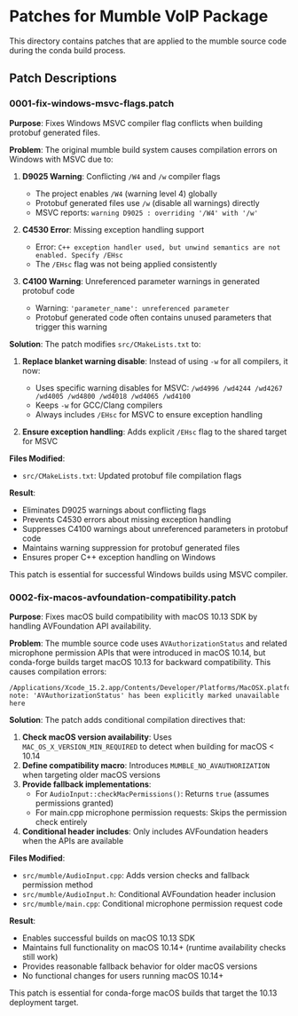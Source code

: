 # Patches for Mumble VoIP Package

This directory contains patches that are applied to the mumble source code during the conda build process.

## Patch Descriptions

### 0001-fix-windows-msvc-flags.patch
**Purpose**: Fixes Windows MSVC compiler flag conflicts when building protobuf generated files.

**Problem**: 
The original mumble build system causes compilation errors on Windows with MSVC due to:
1. **D9025 Warning**: Conflicting `/W4` and `/w` compiler flags
   - The project enables `/W4` (warning level 4) globally
   - Protobuf generated files use `/w` (disable all warnings) directly
   - MSVC reports: `warning D9025 : overriding '/W4' with '/w'`

2. **C4530 Error**: Missing exception handling support
   - Error: `C++ exception handler used, but unwind semantics are not enabled. Specify /EHsc`
   - The `/EHsc` flag was not being applied consistently

3. **C4100 Warning**: Unreferenced parameter warnings in generated protobuf code
   - Warning: `'parameter_name': unreferenced parameter`
   - Protobuf generated code often contains unused parameters that trigger this warning

**Solution**:
The patch modifies `src/CMakeLists.txt` to:

1. **Replace blanket warning disable**: Instead of using `-w` for all compilers, it now:
   - Uses specific warning disables for MSVC: `/wd4996 /wd4244 /wd4267 /wd4005 /wd4800 /wd4018 /wd4065 /wd4100`
   - Keeps `-w` for GCC/Clang compilers
   - Always includes `/EHsc` for MSVC to ensure exception handling

2. **Ensure exception handling**: Adds explicit `/EHsc` flag to the shared target for MSVC

**Files Modified**:
- `src/CMakeLists.txt`: Updated protobuf file compilation flags

**Result**:
- Eliminates D9025 warnings about conflicting flags
- Prevents C4530 errors about missing exception handling
- Suppresses C4100 warnings about unreferenced parameters in protobuf code
- Maintains warning suppression for protobuf generated files
- Ensures proper C++ exception handling on Windows

This patch is essential for successful Windows builds using MSVC compiler.

### 0002-fix-macos-avfoundation-compatibility.patch
**Purpose**: Fixes macOS build compatibility with macOS 10.13 SDK by handling AVFoundation API availability.

**Problem**: 
The mumble source code uses `AVAuthorizationStatus` and related microphone permission APIs that were introduced in macOS 10.14, but conda-forge builds target macOS 10.13 for backward compatibility. This causes compilation errors:

```
/Applications/Xcode_15.2.app/Contents/Developer/Platforms/MacOSX.platform/Developer/SDKs/MacOSX10.13.sdk/System/Library/Frameworks/AVFoundation.framework/Headers/AVCaptureDevice.h:1433:28: note: 'AVAuthorizationStatus' has been explicitly marked unavailable here
```

**Solution**:
The patch adds conditional compilation directives that:

1. **Check macOS version availability**: Uses `MAC_OS_X_VERSION_MIN_REQUIRED` to detect when building for macOS < 10.14
2. **Define compatibility macro**: Introduces `MUMBLE_NO_AVAUTHORIZATION` when targeting older macOS versions
3. **Provide fallback implementations**: 
   - For `AudioInput::checkMacPermissions()`: Returns `true` (assumes permissions granted)
   - For main.cpp microphone permission requests: Skips the permission check entirely
4. **Conditional header includes**: Only includes AVFoundation headers when the APIs are available

**Files Modified**:
- `src/mumble/AudioInput.cpp`: Adds version checks and fallback permission method
- `src/mumble/AudioInput.h`: Conditional AVFoundation header inclusion
- `src/mumble/main.cpp`: Conditional microphone permission request code

**Result**:
- Enables successful builds on macOS 10.13 SDK
- Maintains full functionality on macOS 10.14+ (runtime availability checks still work)
- Provides reasonable fallback behavior for older macOS versions
- No functional changes for users running macOS 10.14+

This patch is essential for conda-forge macOS builds that target the 10.13 deployment target.